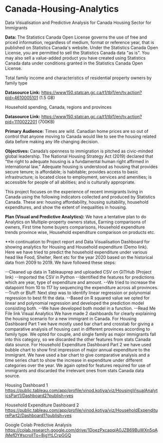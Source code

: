 # Canada-Housing-Analytics
Data Visualisation and Predictive Analysis for Canada Housing Sector for  Immigrants

**Data:** The Statistics Canada Open License governs the use of free and priced information, regardless of medium, format or reference year, that is published on Statistics Canada's website. Under the Statistics Canada Open License, you are permitted to sell the Statistics Canada data "as is". You may also sell a value-added product you have created using Statistics Canada data under conditions granted in the Statistics Canada Open License.

Total family income and characteristics of residential property owners by family type

**Datasource Link:** https://www150.statcan.gc.ca/t1/tbl1/en/tv.action?pid=4610005101 (1.5 GB)

Household spending, Canada, regions and provinces

**Datasource Link:** https://www150.statcan.gc.ca/t1/tbl1/en/tv.action?pid=1110022201 (700KB)

**Primary Audience:** Times are wild. Canadian home prices are so out of control that anyone moving to  Canada would like to see the housing related data before making any life changing decision. 

**Objectives:** Canada’s openness to immigration is pitched as civic-minded global leadership. 
The National Housing Strategy Act (2019) declared that “the right to adequate housing is a fundamental human right affirmed in international law.” Adequate housing is understood as housing that provides secure tenure; is affordable; is habitable; provides access to basic infrastructure; is located close to employment, services and amenities; is accessible for people of all abilities; and is culturally appropriate.

This project focuses on the experience of recent immigrants living in Canada using the following indicators collected and produced by Statistics Canada. These are:  housing affordability, housing suitability, household expenditures, and show the extent of inequalities in housing.

**Plan (Visual and Predictive Analytics):** We have a tentative plan to do Analytics on Multiple-property owners status, Earning comparisons of owners, First time home buyers comparisons, Household expenditure trends province wise, Household expenditure comparison on products etc.

**In continuation to Project report and Data Visualisation Dashboard for showing analytics for Housing and Household expenditure (Demo link). Here we have tried to predict the household expenditure under various head like Food, Shelter, Rent etc for the year 2020 based on the historical data from 2009 to 2019. We have followed these steps:

--Cleaned up data in Tableauprep and uploaded CSV on GITHub (Project link)
--Imported the CSV in Python
--Identified the features for predictions which are year, type of expenditure and amount.
--We tried to increase the datapoint from 10 to 117 by sequencing the expenditure across all provinces.
--Truth or Bluff: Next step was to identify linear regression or polynomial regression to best fit the data.
--Based on R squared value we opted for linear and polynomial regression and developed the prediction model consisting both.
--We have developed both model in a function.
--Read Me File link
Visual Analytics We have made 2 dashboards for clearly explaining the housing scenario for a new immigrant in Canada. For Housing Dashboard Part 1 we have mostly used bar chart and crosstab for giving a comparative analysis of housing cast in different provinces according to family type. We opted for couple, and single family as major immigrants fall into this category, so we discarded the other features from stats Canada data source. For Household Expenditure Dashboard Part 2 we have used bubble chart to show first impression of major annual expenditure to the immigrant. We have used a bar chart to give comparative analysis and a time series chart to show the increase in expenditure under different categories over the year. We again opted for features required for use of immigrants and discarded the irrelevant ones from stats Canada data source.

Housing Dashboard 1  https://public.tableau.com/app/profile/vinod.kotiya/viz/HousingVisualAnalyticsPart1/Dashboard2?publish=yes

Household Expenditure Dashboard 2   https://public.tableau.com/app/profile/vinod.kotiya/viz/HouseholdExpenditurePart2/Dashboard1?publish=yes

Google Colab Predictive Analysis  https://colab.research.google.com/drive/1DoezPxcapqiA0JZB69BuWXn5qAjMefDY#scrollTo=8jgYtLCrpGGQ
